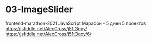 # 03-ImageSlider
frontend-marathon-2021 JavaScript Марафон - 5 дней 5 проектов
https://jsfiddle.net/AlecCross/j51t3qoy/
https://jsfiddle.net/AlecCross/j51t3qoy/6/

